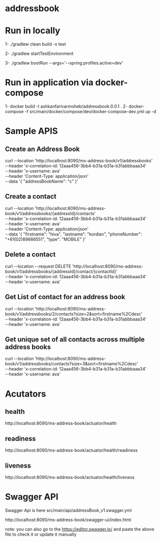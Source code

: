 # addressbook


# Run in locally
1- ./gradlew clean build -x test

2- ./gradlew startTestEnvironment

3- ./gradlew bootRun --args='--spring.profiles.active=dev'

# Run in application via docker-compose
1- docker build -t ashkanfarivarmoheb/addressbook:0.0.1 .
2- docker-compose -f src/main/docker/compose/dev/docker-compose-dev.yml up -d

# Sample APIS

## Create an Address Book
curl --location 'http://localhost:8090/ms-address-book/v1/addressbooks' \
--header 'x-correlation-id: 12aaa456-3bb4-b31a-b31a-b31abbbaaa34' \
--header 'x-username: ava' \
--header 'Content-Type: application/json' \
--data '{
    "addressBookName": "c"
}'

## Create a contact
curl --location 'http://localhost:8090/ms-address-book/v1/addressbooks/{addressId}/contacts' \
--header 'x-correlation-id: 12aaa456-3bb4-b31a-b31a-b31abbbaaa34' \
--header 'x-username: ava' \
--header 'Content-Type: application/json' \
--data '{
    "firstname": "hiva",
    "lastname": "kordian",
    "phoneNumber": "+61(02)89886551",
    "type": "MOBILE"
}'

## Delete a contact
curl --location --request DELETE 'http://localhost:8090/ms-address-book/v1/addressbooks/{addressId}/contact/{contactId}' \
--header 'x-correlation-id: 12aaa456-3bb4-b31a-b31a-b31abbbaaa34' \
--header 'x-username: ava'

## Get List of contact for an address book
curl --location 'http://localhost:8090/ms-address-book/v1/addressbooks/2/contacts?size=2&sort=firstname%2Cdesc' \
--header 'x-correlation-id: 12aaa456-3bb4-b31a-b31a-b31abbbaaa34' \
--header 'x-username: ava'

## Get unique set of all contacts across multiple address books
curl --location 'http://localhost:8090/ms-address-book/v1/addressbooks/contacts?size=3&sort=firstname%2Cdesc' \
--header 'x-correlation-id: 12aaa456-3bb4-b31a-b31a-b31abbbaaa34' \
--header 'x-username: ava'

# Acutators

## health
http://localhost:8090/ms-address-book/actuator/health

## readiness
http://localhost:8090/ms-address-book/actuator/health/readiness

## liveness
http://localhost:8090/ms-address-book/actuator/health/liveness


# Swagger API
Swagger Api is here src/main/api/addressBook_v1.swagger.yml

http://localhost:8090/ms-address-book/swagger-ui/index.html

note: you can also go to the https://editor.swagger.io/ and paste the above file to check it or update it manually
